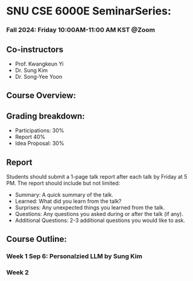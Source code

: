 # SNU CSE 6000E SeminarSeries: 
### Fall 2024: Friday 10:00AM-11:00 AM KST @Zoom

## Co-instructors
* Prof. Kwangkeun Yi
* Dr. Sung Kim
* Dr. Song-Yee Yoon 

## Course Overview:


## Grading breakdown:

* Participations: 30%
* Report 40%
* Idea Proposal: 30%

## Report
Students should submit a 1-page talk report after each talk by Friday at 5 PM. The report should include but not limited:
* Summary: A quick summary of the talk.
* Learned: What did you learn from the talk?
* Surprises: Any unexpected things you learned from the talk.
* Questions: Any questions you asked during or after the talk (if any).
* Additional Questions: 2-3 additional questions you would like to ask.

## Course Outline:

### Week 1 Sep 6: Personalzied LLM by Sung Kim


### Week 2 
